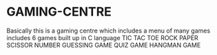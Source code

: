 # GAMING-CENTRE
Basically this is a gaming centre which includes a menu of many games includes 6 games built up in C language 
TIC TAC TOE 
ROCK PAPER SCISSOR 
NUMBER GUESSING GAME 
QUIZ GAME 
HANGMAN GAME 
